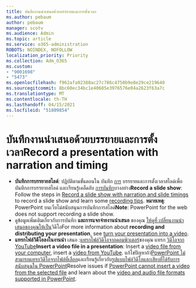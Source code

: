 ```yaml
---
title: บันทึกงานนําเสนอด้วยบรรยายและการตั้งเวลา
ms.author: pebaum
author: pebaum
manager: scotv
ms.audience: Admin
ms.topic: article
ms.service: o365-administration
ROBOTS: NOINDEX, NOFOLLOW
localization_priority: Priority
ms.collection: Adm_O365
ms.custom:
- "9001698"
- "5473"
ms.openlocfilehash: f962afa92388ac27c786c4750b9e8e29ce219640
ms.sourcegitcommit: 8bc60ec34bc1e40685e3976576e04a2623f63a7c
ms.translationtype: MT
ms.contentlocale: th-TH
ms.lasthandoff: 04/15/2021
ms.locfileid: "51809854"
---
```

# <a name="record-a-presentation-with-narration-and-timing"></a><span data-ttu-id="3dc78-102">บันทึกงานนําเสนอด้วยบรรยายและการตั้งเวลา</span><span class="sxs-lookup"><span data-stu-id="3dc78-102">Record a presentation with narration and timing</span></span>

- <span data-ttu-id="3dc78-103">**บันทึกการบรรยายสไลด์**: ปฏิบัติตามขั้นตอนใน บันทึก [การ](https://support.office.com/article/Record-a-slide-show-with-narration-and-slide-timings-0B9502C6-5F6C-40AE-B1E7-E47D8741161C) บรรยายและการตั้งเวลาสไลด์เพื่อบันทึกการบรรยายสไลด์ และเรียนรู้เคล็ดลับ [การบันทึก](https://support.office.com/article/Record-a-slide-show-with-narration-and-slide-timings-0B9502C6-5F6C-40AE-B1E7-E47D8741161C#OfficeVersion=Web)บางอย่าง</span><span class="sxs-lookup"><span data-stu-id="3dc78-103">**Record a slide show**: Follow the steps in [Record a slide show with narration and slide timings](https://support.office.com/article/Record-a-slide-show-with-narration-and-slide-timings-0B9502C6-5F6C-40AE-B1E7-E47D8741161C) to record a slide show and learn some [recording tips](https://support.office.com/article/Record-a-slide-show-with-narration-and-slide-timings-0B9502C6-5F6C-40AE-B1E7-E47D8741161C#OfficeVersion=Web).</span></span>
<span data-ttu-id="3dc78-104">**หมายเหตุ**: PowerPoint บนเว็บไม่สนับสนุนการบันทึกการสไลด์</span><span class="sxs-lookup"><span data-stu-id="3dc78-104">**Note**: PowerPoint for the web does not support recording a slide show.</span></span> 
- <span data-ttu-id="3dc78-105">ดูข้อมูลเพิ่มเติมเกี่ยวกับการบันทึก **และการแจกจ่ายงานนําเสนอ** ของคุณ [ให้ดูที่ เปลี่ยนงานนําเสนอของคุณให้เป็น](https://support.office.com/article/Turn-your-presentation-into-a-video-C140551F-CB37-4818-B5D4-3E30815C3E83)วิดีโอ</span><span class="sxs-lookup"><span data-stu-id="3dc78-105">For more information about **recording and distributing your presentation**, see [turn your presentation into a video](https://support.office.com/article/Turn-your-presentation-into-a-video-C140551F-CB37-4818-B5D4-3E30815C3E83).</span></span>
- <span data-ttu-id="3dc78-106">**แทรกไฟล์วิดีโอลงในงานนํา** เสนอ :[แทรกไฟล์วิดีโอจากคอมพิวเตอร์](https://support.office.com/article/insert-and-play-a-video-file-from-your-computer-f3fcbd3e-5f86-4320-8aea-31bff480ed02)ของคุณ แทรก [วิดีโอจาก YouTube](https://support.office.com/article/Insert-a-video-from-YouTube-or-another-site-8340ec69-4cee-4fe1-ab96-4849154bc6db)</span><span class="sxs-lookup"><span data-stu-id="3dc78-106">**Insert a video file in a presentation**:  Insert a [video file from your computer](https://support.office.com/article/insert-and-play-a-video-file-from-your-computer-f3fcbd3e-5f86-4320-8aea-31bff480ed02), insert a [video from YouTube](https://support.office.com/article/Insert-a-video-from-YouTube-or-another-site-8340ec69-4cee-4fe1-ab96-4849154bc6db).</span></span>  <span data-ttu-id="3dc78-107">แก้ไขปัญหาถ้า[PowerPoint ไม่สามารถแทรกวิดีโอจากไฟล์ที่เลือก](https://support.office.com/article/PowerPoint-cannot-insert-a-video-from-the-selected-file-acd46430-9e0c-4dca-9484-19cf0afdde7c)และเรียนรู้เกี่ยวกับ[รูปแบบไฟล์วิดีโอและเสียงที่ได้รับการสนับสนุนใน PowerPoint](https://support.office.com/article/video-and-audio-file-formats-supported-in-powerpoint-d8b12450-26db-4c7b-a5c1-593d3418fb59)</span><span class="sxs-lookup"><span data-stu-id="3dc78-107">Resolve issues if [PowerPoint cannot insert a video from the selected file](https://support.office.com/article/PowerPoint-cannot-insert-a-video-from-the-selected-file-acd46430-9e0c-4dca-9484-19cf0afdde7c) and learn about the [video and audio file formats supported in PowerPoint](https://support.office.com/article/video-and-audio-file-formats-supported-in-powerpoint-d8b12450-26db-4c7b-a5c1-593d3418fb59).</span></span>
